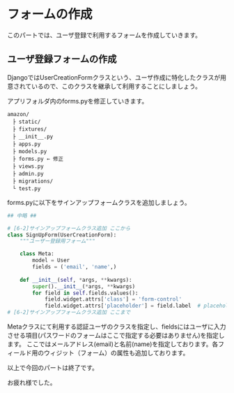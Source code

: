 # フォームの作成
このパートでは、ユーザ登録で利用するフォームを作成していきます。

## ユーザ登録フォームの作成
DjangoではUserCreationFormクラスという、ユーザ作成に特化したクラスが用意されているので、このクラスを継承して利用することにしましょう。

アプリフォルダ内のforms.pyを修正していきます。
```
amazon/
　├ static/
　├ fixtures/
　├ __init__.py
　├ apps.py
　├ models.py
　├ forms.py ← 修正
　├ views.py　
　├ admin.py
　├ migrations/
　└ test.py
```

forms.pyに以下をサインアップフォームクラスを追加しましょう。
```py
## 中略 ##

# [6-2]サインアップフォームクラス追加 ここから
class SignUpForm(UserCreationForm):
    """ユーザー登録用フォーム"""

    class Meta:
        model = User
        fields = ('email', 'name',)
        
    def __init__(self, *args, **kwargs):
        super().__init__(*args, **kwargs)
        for field in self.fields.values():
            field.widget.attrs['class'] = 'form-control'
            field.widget.attrs['placeholder'] = field.label  # placeholderにフィールドのラベルを入れる
# [6-2]サインアップフォームクラス追加 ここまで
```

Metaクラスにて利用する認証ユーザのクラスを指定し、fieldsにはユーザに入力させる項目(パスワードのフォームはここで指定する必要はありません)を指定します。
ここではメールアドレス(email)と名前(name)を指定しております。各フィールド用のウィジット（フォーム）の属性も追加しております。

以上で今回のパートは終了です。

お疲れ様でした。
